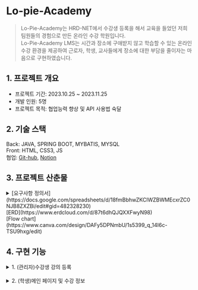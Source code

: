 # Lo-pie-Academy
>Lo-Pie-Academy는 HRD-NET에서 수강생 등록을 해서 교육을 들었던 저희 팀원들의 경험으로 만든 온라인 수강 학원입니다.<br>
Lo-Pie-Academy LMS는 시간과 장소에 구애받지 않고 학습할 수 있는 온라인 수강 환경을 제공하여 근로자, 학생, 교사들에게 장소에 대한 부담을 줄이자는 마음으로 구현하였습니다.

## 1. 프로젝트 개요
* 프로젝트 기간: 2023.10.25 ~ 2023.11.25   
* 개발 인원:  5명
* 프로젝트 목적: 협업능력 향상 및 API 사용법 숙달

## 2. 기술 스택
Back: JAVA, SPRING BOOT, MYBATIS, MYSQL<br>
Front: HTML, CSS3, JS<br>
협업: [Git-hub](https://github.com/Jlostcode/LPuniv), [Notion](https://www.notion.so/Lo-Pie-6af789c9063843fd8fbc2669c6278372)<br>

## 3. 프로젝트 산춘물

<details>
<summary>[요구사항 정의서](https://docs.google.com/spreadsheets/d/18fmBbhwZKClWZBWMEcxrZC0NJB8ZXZBi/edit#gid=482328230)</summary>
<div markdown="1">
<img src="https://github.com/Hong5743/Lo-pie-Academy/assets/136396772/6a74ecb6-8845-4c6e-ac67-eb08af8d02e2" width="600" height="400" alt="요구사항 정의서"/>
</div>
</details>
[ERD](https://www.erdcloud.com/d/87t6dhQJQXXFwyN98)
<br>
[Flow chart](https://www.canva.com/design/DAFy5DPNmbU/1s5399_q_14I6c-TSU9hxg/edit)
<div markdown="1">

## 4. 구현 기능

<details>
<summary>1. (관리자)수강생 강의 등록</summary><br>
프로젝트의 수강생 명단과 수강 정보를 HRD-NET에서 엑셀 파일로 받는다고 가정을 하고 진행하였기에,<br>
Lo-Pie-Academy에서 진행되는 수강 신청은 관리자만의 기능이 되었습니다.<br>

```
//Controller 코드
 @PostMapping("/stuList")
    public String uploadStu(@RequestParam(value = "stud_no[]") List<Integer> stud_no,
                            @RequestParam(value = "occ_NO[]") List<Integer> occ_NO) {
        System.out.println("stud_no : " + stud_no);
        System.out.println("occ_NO : " + occ_NO);
        for (Integer stu : stud_no) {
            for (Integer integer : occ_NO) {
                StudentLecDto studentLecDto = studentLecService.selectClass(stu, integer);
                System.out.println("studentLecDto========================"+studentLecDto);
                if (studentLecDto == null) {
                    studentLecService.insertClass(stu, integer);
                } else {
                    stud_no = null;
                    occ_NO = null;
                    return "null";
                }
            }
        }
        return "redirect:/stuLec/stuList";
    }
```
처음 리스트 형식으로 체크박스의 값을 받지 않았을 때에는 다중 선택을 하면 오류가 발생하여, 체크박스 선택 시 리스트 형식으로 데이터를 받아와 다중 선택 기능 구현하였습니다.

</details>
<br>
<details>
<summary>2. (학생)메인 페이지 및 수강 정보</summary>
 <br>
 
```
@GetMapping("/lecInfo")
    public String getLecInfo(Model model, HttpSession session) {
        AuthInfo authInfo = (AuthInfo) session.getAttribute("authInfo");
        int stud_no = authInfo.getUser_no();
        List<LecDto> listenLecDtos = lecInfoService.listenLecList(stud_no);
        model.addAttribute("listenLecDtos", listenLecDtos);
        return "minho/listenLec/lecInfo";
    }
```
로그인이 성공하게 되면 세션에 저장되는 사용자 번호를 토대로 DB 에서 해당 수강생이 듣는 강의들을 리스트 형식으로 가져오게 하였습니다.
</details>


